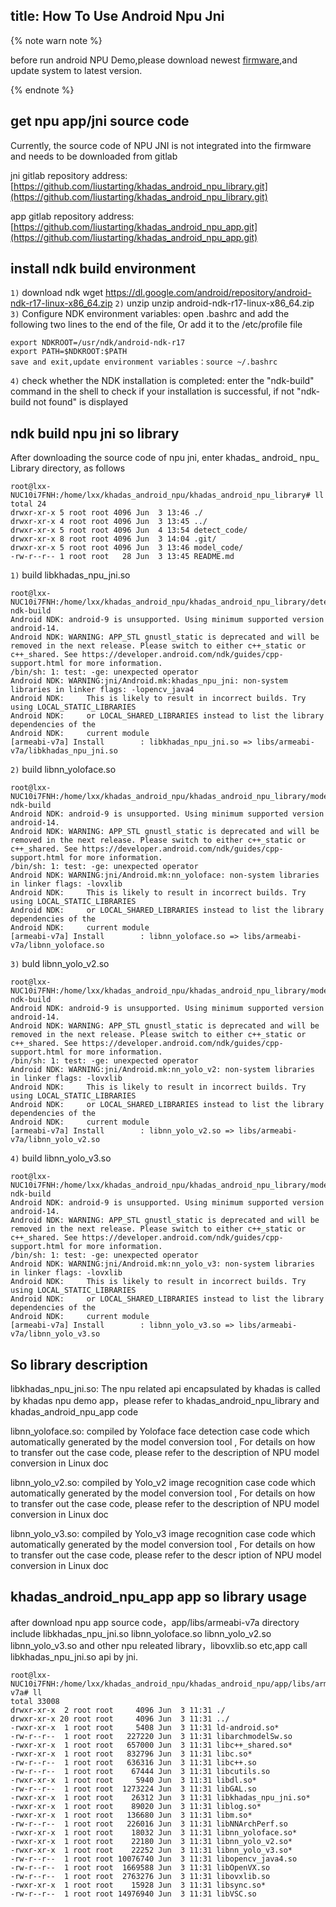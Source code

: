 title: How To Use Android Npu Jni
---

{% note warn note %}

before run android NPU Demo,please download newest [firmware](/android/zh-cn/firmware/Vim3AndroidFirmware.html),and update system to latest version.

{% endnote %}


## get npu app/jni source code

Currently, the source code of NPU JNI is not integrated into the firmware and needs to be downloaded from gitlab

jni gitlab repository address:[https://github.com/liustarting/khadas_android_npu_library.git](https://github.com/liustarting/khadas_android_npu_library.git)

app gitlab repository address:[https://github.com/liustarting/khadas_android_npu_app.git](https://github.com/liustarting/khadas_android_npu_app.git)
## install ndk build environment

``1)`` download ndk
	wget https://dl.google.com/android/repository/android-ndk-r17-linux-x86_64.zip 
``2)`` unzip
	unzip android-ndk-r17-linux-x86_64.zip
``3)`` Configure NDK environment variables: open .bashrc and add the following two lines to the end of the file, Or add it to the /etc/profile file

	export NDKROOT=/usr/ndk/android-ndk-r17
	export PATH=$NDKROOT:$PATH
	save and exit,update environment variables：source ~/.bashrc

``4)`` check whether the NDK installation is completed:
	enter the "ndk-build" command in the shell to check if your installation is successful, if not "ndk-build not found" is displayed

## ndk build npu jni so library
After downloading the source code of npu jni, enter khadas_ android_ npu_ Library directory, as follows

```shell
root@lxx-NUC10i7FNH:/home/lxx/khadas_android_npu/khadas_android_npu_library# ll
total 24
drwxr-xr-x 5 root root 4096 Jun  3 13:46 ./
drwxr-xr-x 4 root root 4096 Jun  3 13:45 ../
drwxr-xr-x 5 root root 4096 Jun  4 13:54 detect_code/
drwxr-xr-x 8 root root 4096 Jun  3 14:04 .git/
drwxr-xr-x 5 root root 4096 Jun  3 13:46 model_code/
-rw-r--r-- 1 root root   28 Jun  3 13:45 README.md
```
``1)`` build libkhadas_npu_jni.so 
```shell
root@lxx-NUC10i7FNH:/home/lxx/khadas_android_npu/khadas_android_npu_library/detect_code# ndk-build 
Android NDK: android-9 is unsupported. Using minimum supported version android-14.    
Android NDK: WARNING: APP_STL gnustl_static is deprecated and will be removed in the next release. Please switch to either c++_static or c++_shared. See https://developer.android.com/ndk/guides/cpp-support.html for more information.    
/bin/sh: 1: test: -ge: unexpected operator
Android NDK: WARNING:jni/Android.mk:khadas_npu_jni: non-system libraries in linker flags: -lopencv_java4    
Android NDK:     This is likely to result in incorrect builds. Try using LOCAL_STATIC_LIBRARIES    
Android NDK:     or LOCAL_SHARED_LIBRARIES instead to list the library dependencies of the    
Android NDK:     current module    
[armeabi-v7a] Install        : libkhadas_npu_jni.so => libs/armeabi-v7a/libkhadas_npu_jni.so
```
``2)`` build libnn_yoloface.so
```shell
root@lxx-NUC10i7FNH:/home/lxx/khadas_android_npu/khadas_android_npu_library/model_code/detect_yoloface# ndk-build 
Android NDK: android-9 is unsupported. Using minimum supported version android-14.    
Android NDK: WARNING: APP_STL gnustl_static is deprecated and will be removed in the next release. Please switch to either c++_static or c++_shared. See https://developer.android.com/ndk/guides/cpp-support.html for more information.    
/bin/sh: 1: test: -ge: unexpected operator
Android NDK: WARNING:jni/Android.mk:nn_yoloface: non-system libraries in linker flags: -lovxlib    
Android NDK:     This is likely to result in incorrect builds. Try using LOCAL_STATIC_LIBRARIES    
Android NDK:     or LOCAL_SHARED_LIBRARIES instead to list the library dependencies of the    
Android NDK:     current module    
[armeabi-v7a] Install        : libnn_yoloface.so => libs/armeabi-v7a/libnn_yoloface.so
```
``3)`` buld libnn_yolo_v2.so
```shell
root@lxx-NUC10i7FNH:/home/lxx/khadas_android_npu/khadas_android_npu_library/model_code/detect_yolo_v2# ndk-build 
Android NDK: android-9 is unsupported. Using minimum supported version android-14.    
Android NDK: WARNING: APP_STL gnustl_static is deprecated and will be removed in the next release. Please switch to either c++_static or c++_shared. See https://developer.android.com/ndk/guides/cpp-support.html for more information.    
/bin/sh: 1: test: -ge: unexpected operator
Android NDK: WARNING:jni/Android.mk:nn_yolo_v2: non-system libraries in linker flags: -lovxlib    
Android NDK:     This is likely to result in incorrect builds. Try using LOCAL_STATIC_LIBRARIES    
Android NDK:     or LOCAL_SHARED_LIBRARIES instead to list the library dependencies of the    
Android NDK:     current module    
[armeabi-v7a] Install        : libnn_yolo_v2.so => libs/armeabi-v7a/libnn_yolo_v2.so
```
``4)`` build libnn_yolo_v3.so
```shell
root@lxx-NUC10i7FNH:/home/lxx/khadas_android_npu/khadas_android_npu_library/model_code/detect_yolo_v3# ndk-build 
Android NDK: android-9 is unsupported. Using minimum supported version android-14.    
Android NDK: WARNING: APP_STL gnustl_static is deprecated and will be removed in the next release. Please switch to either c++_static or c++_shared. See https://developer.android.com/ndk/guides/cpp-support.html for more information.    
/bin/sh: 1: test: -ge: unexpected operator
Android NDK: WARNING:jni/Android.mk:nn_yolo_v3: non-system libraries in linker flags: -lovxlib    
Android NDK:     This is likely to result in incorrect builds. Try using LOCAL_STATIC_LIBRARIES    
Android NDK:     or LOCAL_SHARED_LIBRARIES instead to list the library dependencies of the    
Android NDK:     current module    
[armeabi-v7a] Install        : libnn_yolo_v3.so => libs/armeabi-v7a/libnn_yolo_v3.so
```
## So library description
libkhadas_npu_jni.so: The npu related api encapsulated by khadas is called by khadas npu demo app，please refer to khadas_android_npu_library and khadas_android_npu_app code

libnn_yoloface.so: compiled by Yoloface face detection case code which automatically generated by the model conversion tool , For details on how to transfer out the case code, please refer to the description of NPU model conversion in Linux doc

libnn_yolo_v2.so: compiled by Yolo_v2 image recognition case code which automatically generated by the model conversion tool , For details on how to transfer out the case code, please refer to the description of NPU model conversion in Linux doc

libnn_yolo_v3.so: compiled by Yolo_v3 image recognition case code which automatically generated by the model conversion tool , For details on how to transfer out the case code, please refer to the descr
iption of NPU model conversion in Linux doc


## khadas_android_npu_app app so library usage
after download npu app source code，app/libs/armeabi-v7a directory include libkhadas_npu_jni.so libnn_yoloface.so libnn_yolo_v2.so libnn_yolo_v3.so and other npu releated library，libovxlib.so etc,app call libkhadas_npu_jni.so api by jni. 
```shell
root@lxx-NUC10i7FNH:/home/lxx/khadas_android_npu/khadas_android_npu/app/libs/armeabi-v7a# ll
total 33008
drwxr-xr-x  2 root root     4096 Jun  3 11:31 ./
drwxr-xr-x 20 root root     4096 Jun  3 11:31 ../
-rwxr-xr-x  1 root root     5408 Jun  3 11:31 ld-android.so*
-rw-r--r--  1 root root   227220 Jun  3 11:31 libarchmodelSw.so
-rwxr-xr-x  1 root root   657000 Jun  3 11:31 libc++_shared.so*
-rwxr-xr-x  1 root root   832796 Jun  3 11:31 libc.so*
-rw-r--r--  1 root root   636316 Jun  3 11:31 libc++.so
-rw-r--r--  1 root root    67444 Jun  3 11:31 libcutils.so
-rwxr-xr-x  1 root root     5940 Jun  3 11:31 libdl.so*
-rw-r--r--  1 root root  1273224 Jun  3 11:31 libGAL.so
-rwxr-xr-x  1 root root    26312 Jun  3 11:31 libkhadas_npu_jni.so*
-rwxr-xr-x  1 root root    89020 Jun  3 11:31 liblog.so*
-rwxr-xr-x  1 root root   136680 Jun  3 11:31 libm.so*
-rw-r--r--  1 root root   226016 Jun  3 11:31 libNNArchPerf.so
-rwxr-xr-x  1 root root    18032 Jun  3 11:31 libnn_yoloface.so*
-rwxr-xr-x  1 root root    22180 Jun  3 11:31 libnn_yolo_v2.so*
-rwxr-xr-x  1 root root    22252 Jun  3 11:31 libnn_yolo_v3.so*
-rw-r--r--  1 root root 10076740 Jun  3 11:31 libopencv_java4.so
-rw-r--r--  1 root root  1669588 Jun  3 11:31 libOpenVX.so
-rw-r--r--  1 root root  2763276 Jun  3 11:31 libovxlib.so
-rwxr-xr-x  1 root root    15928 Jun  3 11:31 libsync.so*
-rw-r--r--  1 root root 14976940 Jun  3 11:31 libVSC.so
```



